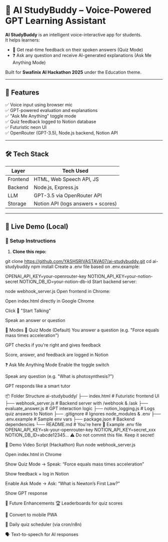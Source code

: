 # 🧠 AI StudyBuddy – Voice-Powered GPT Learning Assistant

**AI StudyBuddy** is an intelligent voice-interactive app for students.  
It helps learners:
- 📝 Get real-time feedback on their spoken answers (Quiz Mode)
- ❓ Ask any question and receive AI-generated explanations (Ask Me Anything Mode)

Built for **Swafinix AI Hackathon 2025** under the Education theme.

---

## 🎯 Features

✅ Voice input using browser mic  
✅ GPT-powered evaluation and explanations  
✅ "Ask Me Anything" toggle mode  
✅ Quiz feedback logged to Notion database  
✅ Futuristic neon UI  
✅ OpenRouter (GPT-3.5), Node.js backend, Notion API

---

## 🛠️ Tech Stack

| Layer       | Tech Used                        |
|-------------|----------------------------------|
| Frontend    | HTML, Web Speech API, JS         |
| Backend     | Node.js, Express.js              |
| LLM         | GPT-3.5 via OpenRouter API       |
| Storage     | Notion API (logs answers + scores) |

---

## 🚀 Live Demo (Local)

### 🔧 Setup Instructions

1. **Clone this repo:**

git clone https://github.com/YASHSRIVASTAVA07/ai-studybuddy.git
cd ai-studybuddy
npm install
Create a .env file based on .env.example:

OPENAI_API_KEY=your-openrouter-key
NOTION_API_KEY=your-notion-secret
NOTION_DB_ID=your-notion-db-id
Start backend server:

node webhook_server.js
Open frontend in Chrome:

Open index.html directly in Google Chrome

Click 🎤 "Start Talking"

Speak an answer or question

🧪 Modes
🧠 Quiz Mode (Default)
You answer a question (e.g. "Force equals mass times acceleration")

GPT checks if you're right and gives feedback

Score, answer, and feedback are logged in Notion

❓ Ask Me Anything Mode
Enable the toggle switch

Speak any question (e.g. "What is photosynthesis?")

GPT responds like a smart tutor

📦 Folder Structure
ai-studybuddy/
├── index.html               # Futuristic frontend UI
├── webhook_server.js        # Backend server with /webhook & /ask
├── evaluate_answer.js       # GPT interaction logic
├── notion_logging.js        # Logs quiz answers to Notion
├── .gitignore               # Ignores node_modules & .env
├── .env.example             # Sample env vars
├── package.json             # Backend dependencies
└── README.md                # You're here
🧠 Example .env file
OPENAI_API_KEY=sk-your-openrouter-key
NOTION_API_KEY=secret_xxx
NOTION_DB_ID=abcde12345...
⚠️ Do not commit this file. Keep it secret!

🎥 Demo Video Script (Hackathon)
Run node webhook_server.js

Open index.html in Chrome

Show Quiz Mode → Speak: “Force equals mass times acceleration”

Show feedback + log in Notion

Enable Ask Mode → Ask: “What is Newton’s First Law?”

Show GPT response

🧠 Future Enhancements
🏆 Leaderboards for quiz scores

📱 Convert to mobile PWA

🔁 Daily quiz scheduler (via cron/n8n)

🗣️ Text-to-speech for AI responses
